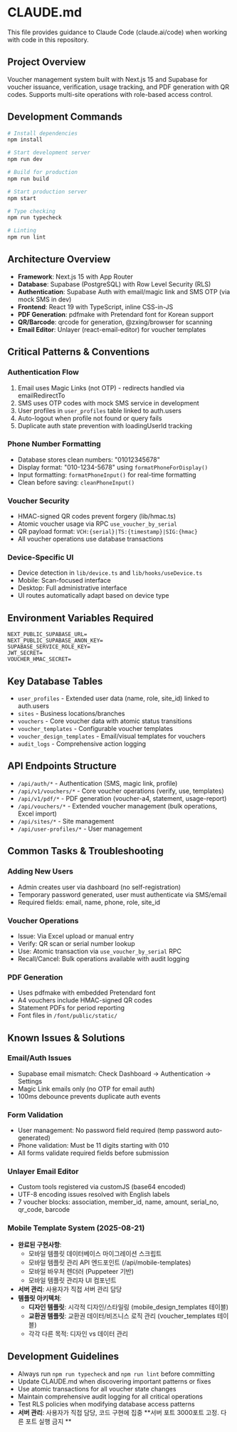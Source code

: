 # CLAUDE.md

This file provides guidance to Claude Code (claude.ai/code) when working with code in this repository.

## Project Overview
Voucher management system built with Next.js 15 and Supabase for voucher issuance, verification, usage tracking, and PDF generation with QR codes. Supports multi-site operations with role-based access control.

## Development Commands
```bash
# Install dependencies
npm install

# Start development server
npm run dev

# Build for production
npm run build

# Start production server
npm start

# Type checking
npm run typecheck

# Linting
npm run lint
```

## Architecture Overview
- **Framework**: Next.js 15 with App Router
- **Database**: Supabase (PostgreSQL) with Row Level Security (RLS)
- **Authentication**: Supabase Auth with email/magic link and SMS OTP (via mock SMS in dev)
- **Frontend**: React 19 with TypeScript, inline CSS-in-JS
- **PDF Generation**: pdfmake with Pretendard font for Korean support
- **QR/Barcode**: qrcode for generation, @zxing/browser for scanning
- **Email Editor**: Unlayer (react-email-editor) for voucher templates

## Critical Patterns & Conventions

### Authentication Flow
1. Email uses Magic Links (not OTP) - redirects handled via emailRedirectTo
2. SMS uses OTP codes with mock SMS service in development
3. User profiles in `user_profiles` table linked to auth.users
4. Auto-logout when profile not found or query fails
5. Duplicate auth state prevention with loadingUserId tracking

### Phone Number Formatting
- Database stores clean numbers: "01012345678"
- Display format: "010-1234-5678" using `formatPhoneForDisplay()`
- Input formatting: `formatPhoneInput()` for real-time formatting
- Clean before saving: `cleanPhoneInput()`

### Voucher Security
- HMAC-signed QR codes prevent forgery (lib/hmac.ts)
- Atomic voucher usage via RPC `use_voucher_by_serial`
- QR payload format: `VCH:{serial}|TS:{timestamp}|SIG:{hmac}`
- All voucher operations use database transactions

### Device-Specific UI
- Device detection in `lib/device.ts` and `lib/hooks/useDevice.ts`
- Mobile: Scan-focused interface
- Desktop: Full administrative interface
- UI routes automatically adapt based on device type

## Environment Variables Required
```
NEXT_PUBLIC_SUPABASE_URL=
NEXT_PUBLIC_SUPABASE_ANON_KEY=
SUPABASE_SERVICE_ROLE_KEY=
JWT_SECRET=
VOUCHER_HMAC_SECRET=
```

## Key Database Tables
- `user_profiles` - Extended user data (name, role, site_id) linked to auth.users
- `sites` - Business locations/branches
- `vouchers` - Core voucher data with atomic status transitions
- `voucher_templates` - Configurable voucher templates
- `voucher_design_templates` - Email/visual templates for vouchers
- `audit_logs` - Comprehensive action logging

## API Endpoints Structure
- `/api/auth/*` - Authentication (SMS, magic link, profile)
- `/api/v1/vouchers/*` - Core voucher operations (verify, use, templates)
- `/api/v1/pdf/*` - PDF generation (voucher-a4, statement, usage-report)
- `/api/vouchers/*` - Extended voucher management (bulk operations, Excel import)
- `/api/sites/*` - Site management
- `/api/user-profiles/*` - User management

## Common Tasks & Troubleshooting

### Adding New Users
- Admin creates user via dashboard (no self-registration)
- Temporary password generated, user must authenticate via SMS/email
- Required fields: email, name, phone, role, site_id

### Voucher Operations
- Issue: Via Excel upload or manual entry
- Verify: QR scan or serial number lookup
- Use: Atomic transaction via `use_voucher_by_serial` RPC
- Recall/Cancel: Bulk operations available with audit logging

### PDF Generation
- Uses pdfmake with embedded Pretendard font
- A4 vouchers include HMAC-signed QR codes
- Statement PDFs for period reporting
- Font files in `/font/public/static/`

## Known Issues & Solutions

### Email/Auth Issues
- Supabase email mismatch: Check Dashboard → Authentication → Settings
- Magic Link emails only (no OTP for email auth)
- 100ms debounce prevents duplicate auth events

### Form Validation
- User management: No password field required (temp password auto-generated)
- Phone validation: Must be 11 digits starting with 010
- All forms validate required fields before submission

### Unlayer Email Editor
- Custom tools registered via customJS (base64 encoded)
- UTF-8 encoding issues resolved with English labels
- 7 voucher blocks: association, member_id, name, amount, serial_no, qr_code, barcode

### Mobile Template System (2025-08-21)
- **완료된 구현사항**:
  - 모바일 템플릿 데이터베이스 마이그레이션 스크립트
  - 모바일 템플릿 관리 API 엔드포인트 (/api/mobile-templates)
  - 모바일 바우처 렌더러 (Puppeteer 기반)
  - 모바일 템플릿 관리자 UI 컴포넌트
- **서버 관리**: 사용자가 직접 서버 관리 담당
- **템플릿 아키텍처**:
  - **디자인 템플릿**: 시각적 디자인/스타일링 (mobile_design_templates 테이블)
  - **교환권 템플릿**: 교환권 데이터/비즈니스 로직 관리 (voucher_templates 테이블)
  - 각각 다른 목적: 디자인 vs 데이터 관리

## Development Guidelines
- Always run `npm run typecheck` and `npm run lint` before committing
- Update CLAUDE.md when discovering important patterns or fixes
- Use atomic transactions for all voucher state changes
- Maintain comprehensive audit logging for all critical operations
- Test RLS policies when modifying database access patterns
- **서버 관리**: 사용자가 직접 담당, 코드 구현에 집중
  **서버 포트 3000포트 고정. 다른 포트 실행 금지 **
  
